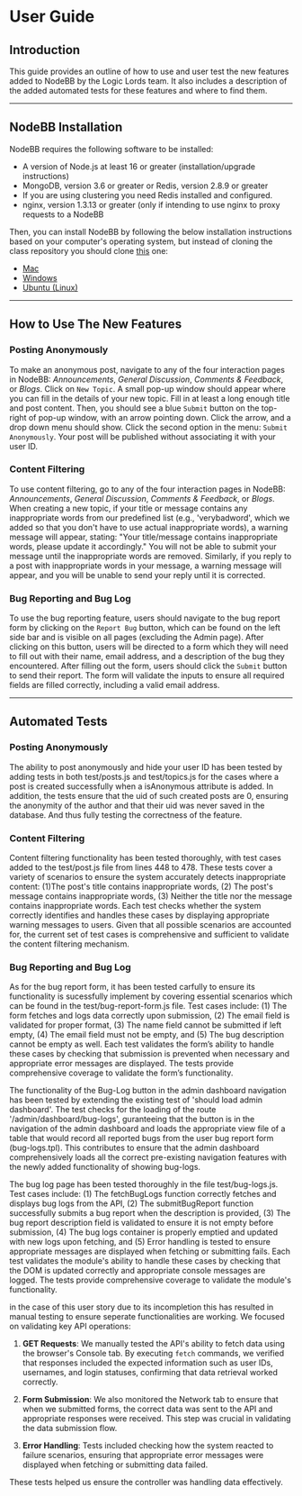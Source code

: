 # User Guide

## Introduction
This guide provides an outline of how to use and user test the new features added to NodeBB by the Logic Lords team. It also includes a description of the added automated tests for these features and where to find them.

---

## NodeBB Installation
NodeBB requires the following software to be installed:
- A version of Node.js at least 16 or greater (installation/upgrade instructions)
- MongoDB, version 3.6 or greater or Redis, version 2.8.9 or greater
- If you are using clustering you need Redis installed and configured.
- nginx, version 1.3.13 or greater (only if intending to use nginx to proxy requests to a NodeBB

Then, you can install NodeBB by following the below installation instructions based on your computer's operating system, but instead of cloning the class repository you should clone [this](https://github.com/CMU-17313Q/nodebb-f24-logic-lords) one:
- [Mac](https://cmu-17313q.github.io/projects/P1/installation/mac/)
- [Windows](https://cmu-17313q.github.io/projects/P1/installation/windows/)
- [Ubuntu (Linux)](https://cmu-17313q.github.io/projects/P1/installation/ubuntu/)

---

## How to Use The New Features

### Posting Anonymously
To make an anonymous post, navigate to any of the four interaction pages in NodeBB: _Announcements_, _General Discussion_, _Comments & Feedback_, or _Blogs_. Click on `New Topic`. A small pop-up window should appear where you can fill in the details of your new topic. Fill in at least a long enough title and post content. Then, you should see a blue `Submit` button on the top-right of pop-up window, with an arrow pointing down. Click the arrow, and a drop down menu should show. Click the second option in the menu: `Submit Anonymously`. Your post will be published without associating it with your user ID.

### Content Filtering
To use content filtering, go to any of the four interaction pages in NodeBB: _Announcements_, _General Discussion_, _Comments & Feedback_, or _Blogs_. When creating a new topic, if your title or message contains any inappropriate words from our predefined list (e.g., 'verybadword', which we added so that you don't have to use actual inappropriate words), a warning message will appear, stating: "Your title/message contains inappropriate words, please update it accordingly." You will not be able to submit your message until the inappropriate words are removed. Similarly, if you reply to a post with inappropriate words in your message, a warning message will appear, and you will be unable to send your reply until it is corrected.

### Bug Reporting and Bug Log
To use the bug reporting feature, users should navigate to the bug report form by clicking on the `Report Bug` button, which can be found on the left side bar and is visible on all pages (excluding the Admin page). After clicking on this button, users will be directed to a form which they will need to fill out with their name, email address, and a description of the bug they encountered. After filling out the form, users should click the `Submit` button to send their report. The form will validate the inputs to ensure all required fields are filled correctly, including a valid email address.

---

## Automated Tests

### Posting Anonymously
The ability to post anonymously and hide your user ID has been tested by adding tests in both test/posts.js and test/topics.js for the cases where a post is created successfully when a isAnonymous attribute is added. In addition, the tests ensure that the uid of such created posts are 0, ensuring the anonymity of the author and that their uid was never saved in the database. And thus fully testing the correctness of the feature.

### Content Filtering
Content filtering functionality has been tested thoroughly, with test cases added to the test/post.js file from lines 448 to 478. These tests cover a variety of scenarios to ensure the system accurately detects inappropriate content: (1)The post's title contains inappropriate words, (2) The post's message contains inappropriate words, (3) Neither the title nor the message contains inappropriate words. Each test checks whether the system correctly identifies and handles these cases by displaying appropriate warning messages to users. Given that all possible scenarios are accounted for, the current set of test cases is comprehensive and sufficient to validate the content filtering mechanism.

### Bug Reporting and Bug Log

As for the bug report form, it has been tested carfully to ensure its functionality is sucessfully implement by covering essential scenarios which can be found in the test/bug-report-form.js file. Test cases include: (1) The form fetches and logs data correctly upon submission, (2) The email field is validated for proper format, (3) The name field cannot be submitted if left empty, (4) The email field must not be empty, and (5) The bug description cannot be empty as well. Each test validates the form’s ability to handle these cases by checking that submission is prevented when necessary and appropriate error messages are displayed. The tests provide comprehensive coverage to validate the form’s functionality.

The functionality of the Bug-Log button in the admin dashboard navigation has been tested by extending the existing test of 'should load admin dashboard'. The test checks for the loading of the route '/admin/dashboard/bug-logs', guranteeing that the button is in the navigation of the admin dashboard and loads the appropriate view file of a table that would record all reported bugs from the user bug report form (bug-logs.tpl). This contributes to ensure that the admin dashboard comprehensively loads all the correct pre-existing navigation features with the newly added functionality of showing bug-logs. 

The bug log page has been tested thoroughly in the file test/bug-logs.js. Test cases include: (1) The fetchBugLogs function correctly fetches and displays bug logs from the API, (2) The submitBugReport function successfully submits a bug report when the description is provided, (3) The bug report description field is validated to ensure it is not empty before submission, (4) The bug logs container is properly emptied and updated with new logs upon fetching, and (5) Error handling is tested to ensure appropriate messages are displayed when fetching or submitting fails. Each test validates the module's ability to handle these cases by checking that the DOM is updated correctly and appropriate console messages are logged. The tests provide comprehensive coverage to validate the module's functionality.

in the case of this user story due to its incompletion this has resulted in manual testing to ensure seperate functionalities are working. We focused on validating key API operations:

1. **GET Requests**: We manually tested the API's ability to fetch data using the browser's Console tab. By executing `fetch` commands, we verified that responses included the expected information such as user IDs, usernames, and login statuses, confirming that data retrieval worked correctly.
   
2. **Form Submission**: We also monitored the Network tab to ensure that when we submitted forms, the correct data was sent to the API and appropriate responses were received. This step was crucial in validating the data submission flow.

3. **Error Handling**: Tests included checking how the system reacted to failure scenarios, ensuring that appropriate error messages were displayed when fetching or submitting data failed.

These tests helped us ensure the controller was handling data effectively.
